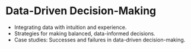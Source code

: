 # Data-Driven Decision-Making

- Integrating data with intuition and experience.
- Strategies for making balanced, data-informed decisions.
- Case studies: Successes and failures in data-driven decision-making.
